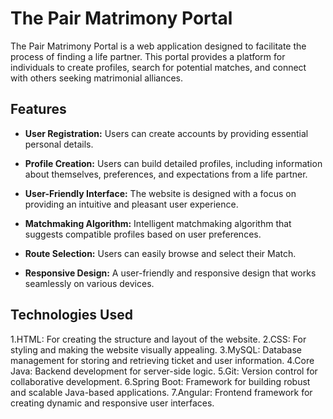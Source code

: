 # The Pair Matrimony Portal

The Pair Matrimony Portal is a web application designed to facilitate the process of finding a life partner. This portal provides a platform for individuals to create profiles, search for potential matches, and connect with others seeking matrimonial alliances.

## Features

- **User Registration:** Users can create accounts by providing essential personal details.

- **Profile Creation:** Users can build detailed profiles, including information about themselves, preferences, and expectations from a life partner.

- **User-Friendly Interface:** The website is designed with a focus on providing an intuitive and pleasant user experience.

- **Matchmaking Algorithm:** Intelligent matchmaking algorithm that suggests compatible profiles based on user preferences.

- **Route Selection:** Users can easily browse and select their Match.

- **Responsive Design:** A user-friendly and responsive design that works seamlessly on various devices.

## Technologies Used
1.HTML: For creating the structure and layout of the website.
2.CSS: For styling and making the website visually appealing.
3.MySQL: Database management for storing and retrieving ticket and user information.
4.Core Java: Backend development for server-side logic.
5.Git: Version control for collaborative development.
6.Spring Boot: Framework for building robust and scalable Java-based applications.
7.Angular: Frontend framework for creating dynamic and responsive user interfaces.

